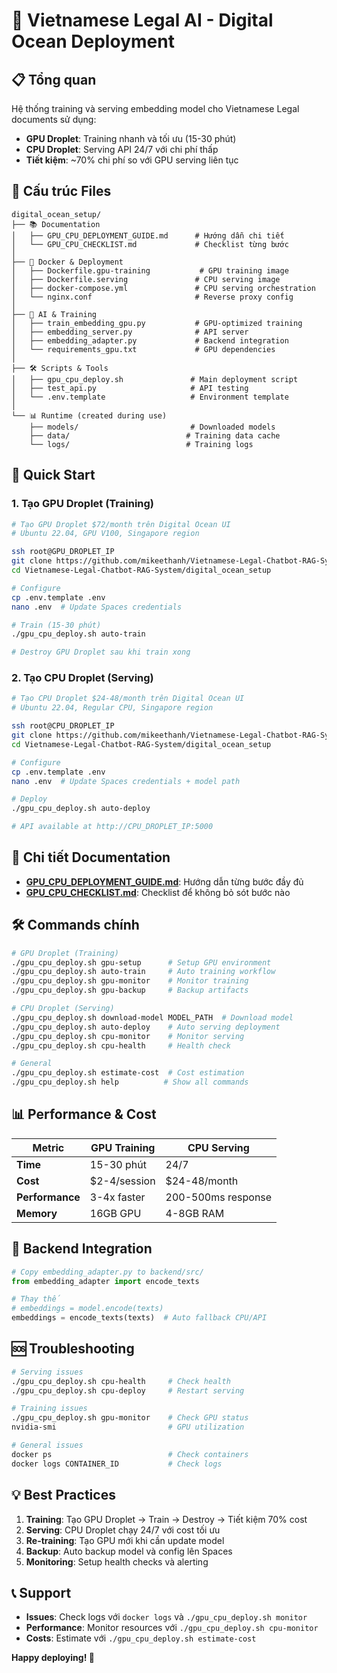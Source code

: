 # 🚀 Vietnamese Legal AI - Digital Ocean Deployment

## 📋 Tổng quan

Hệ thống training và serving embedding model cho Vietnamese Legal documents sử dụng:
- **GPU Droplet**: Training nhanh và tối ưu (15-30 phút)
- **CPU Droplet**: Serving API 24/7 với chi phí thấp
- **Tiết kiệm**: ~70% chi phí so với GPU serving liên tục

## 📂 Cấu trúc Files

```
digital_ocean_setup/
├── 📚 Documentation
│   ├── GPU_CPU_DEPLOYMENT_GUIDE.md      # Hướng dẫn chi tiết
│   └── GPU_CPU_CHECKLIST.md             # Checklist từng bước
│
├── 🐳 Docker & Deployment  
│   ├── Dockerfile.gpu-training           # GPU training image
│   ├── Dockerfile.serving               # CPU serving image
│   ├── docker-compose.yml               # CPU serving orchestration
│   └── nginx.conf                       # Reverse proxy config
│
├── 🧠 AI & Training
│   ├── train_embedding_gpu.py           # GPU-optimized training
│   ├── embedding_server.py              # API server
│   ├── embedding_adapter.py             # Backend integration
│   └── requirements_gpu.txt             # GPU dependencies
│
├── 🛠️ Scripts & Tools
│   ├── gpu_cpu_deploy.sh               # Main deployment script
│   ├── test_api.py                     # API testing
│   └── .env.template                   # Environment template
│
└── 📊 Runtime (created during use)
    ├── models/                         # Downloaded models
    ├── data/                          # Training data cache  
    └── logs/                          # Training logs
```

## 🚀 Quick Start

### 1. Tạo GPU Droplet (Training)
```bash
# Tạo GPU Droplet $72/month trên Digital Ocean UI
# Ubuntu 22.04, GPU V100, Singapore region

ssh root@GPU_DROPLET_IP
git clone https://github.com/mikeethanh/Vietnamese-Legal-Chatbot-RAG-System.git
cd Vietnamese-Legal-Chatbot-RAG-System/digital_ocean_setup

# Configure
cp .env.template .env
nano .env  # Update Spaces credentials

# Train (15-30 phút)
./gpu_cpu_deploy.sh auto-train

# Destroy GPU Droplet sau khi train xong
```

### 2. Tạo CPU Droplet (Serving)  
```bash
# Tạo CPU Droplet $24-48/month trên Digital Ocean UI
# Ubuntu 22.04, Regular CPU, Singapore region

ssh root@CPU_DROPLET_IP  
git clone https://github.com/mikeethanh/Vietnamese-Legal-Chatbot-RAG-System.git
cd Vietnamese-Legal-Chatbot-RAG-System/digital_ocean_setup

# Configure
cp .env.template .env
nano .env  # Update Spaces credentials + model path

# Deploy
./gpu_cpu_deploy.sh auto-deploy

# API available at http://CPU_DROPLET_IP:5000
```

## 📖 Chi tiết Documentation

- **[GPU_CPU_DEPLOYMENT_GUIDE.md](./GPU_CPU_DEPLOYMENT_GUIDE.md)**: Hướng dẫn từng bước đầy đủ
- **[GPU_CPU_CHECKLIST.md](./GPU_CPU_CHECKLIST.md)**: Checklist để không bỏ sót bước nào

## 🛠️ Commands chính

```bash
# GPU Droplet (Training)
./gpu_cpu_deploy.sh gpu-setup      # Setup GPU environment  
./gpu_cpu_deploy.sh auto-train     # Auto training workflow
./gpu_cpu_deploy.sh gpu-monitor    # Monitor training
./gpu_cpu_deploy.sh gpu-backup     # Backup artifacts

# CPU Droplet (Serving)
./gpu_cpu_deploy.sh download-model MODEL_PATH  # Download model
./gpu_cpu_deploy.sh auto-deploy    # Auto serving deployment  
./gpu_cpu_deploy.sh cpu-monitor    # Monitor serving
./gpu_cpu_deploy.sh cpu-health     # Health check

# General
./gpu_cpu_deploy.sh estimate-cost  # Cost estimation
./gpu_cpu_deploy.sh help          # Show all commands
```

## 📊 Performance & Cost

| Metric | GPU Training | CPU Serving | 
|--------|-------------|-------------|
| **Time** | 15-30 phút | 24/7 |
| **Cost** | $2-4/session | $24-48/month |  
| **Performance** | 3-4x faster | 200-500ms response |
| **Memory** | 16GB GPU | 4-8GB RAM |

## 🔌 Backend Integration

```python
# Copy embedding_adapter.py to backend/src/
from embedding_adapter import encode_texts

# Thay thế
# embeddings = model.encode(texts)  
embeddings = encode_texts(texts)  # Auto fallback CPU/API
```

## 🆘 Troubleshooting

```bash
# Serving issues
./gpu_cpu_deploy.sh cpu-health     # Check health
./gpu_cpu_deploy.sh cpu-deploy     # Restart serving

# Training issues  
./gpu_cpu_deploy.sh gpu-monitor    # Check GPU status
nvidia-smi                         # GPU utilization

# General issues
docker ps                          # Check containers
docker logs CONTAINER_ID           # Check logs
```

## 💡 Best Practices

1. **Training**: Tạo GPU Droplet → Train → Destroy → Tiết kiệm 70% cost
2. **Serving**: CPU Droplet chạy 24/7 với cost tối ưu
3. **Re-training**: Tạo GPU mới khi cần update model
4. **Backup**: Auto backup model và config lên Spaces
5. **Monitoring**: Setup health checks và alerting

## 📞 Support

- **Issues**: Check logs với `docker logs` và `./gpu_cpu_deploy.sh monitor`  
- **Performance**: Monitor resources với `./gpu_cpu_deploy.sh cpu-monitor`
- **Costs**: Estimate với `./gpu_cpu_deploy.sh estimate-cost`

**Happy deploying! 🎉**